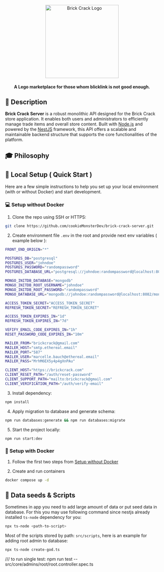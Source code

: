 <p align="center">
  <a href="https://github.com/cookieMonsterDev/brick-crack-server/" target="blank">
    <img src="./public/logo.png" width="240" alt="Brick Crack Logo" />
  </a>
</p>

<h4 align="center">A Lego marketplace for those whom blicklink is not good enough.</h4>

## 📖 Description

**Brick Crack Server** is a robust monolithic API designed for the Brick Crack store application. It enables both users and administrators to efficiently manage trade items and overall store content. Built with [Node.js](https://nodejs.org/en) and powered by the [NestJS](https://nestjs.com/) framework, this API offers a scalable and maintainable backend structure that supports the core functionalities of the platform.

## 🎓 Philosophy

## 🚀 Local Setup ( Quick Start )

Here are a few simple instructions to help you set up your local environment (with or without Docker) and start development.

### 💻 Setup without Docker

1. Clone the repo using SSH or HTTPS:

```bash
git clone https://github.com/cookieMonsterDev/brick-crack-server.git
```

2. Create environment file `.env` in the root and provide next env variables ( example below ):

```bash
FRONT_END_ORIGIN="*"

POSTGRES_DB="postgresql"
POSTGRES_USER="johndoe"
POSTGRES_PASSWORD="randompassword"
POSTGRES_DATABASE_URL="postgresql://johndoe:randompassword@localhost:8081/postgresql"

MONGO_INITDB_DATABASE="mongodb"
MONGO_INITDB_ROOT_USERNAME="johndoe"
MONGO_INITDB_ROOT_PASSWORD="randompassword"
MONGO_DATABASE_URL="mongodb://johndoe:randompassword@localhost:8082/mongodb"

ACCESS_TOKEN_SECRET="ACCESS_TOKEN_SECRET"
REFRESH_TOKEN_SECRET="REFRESH_TOKEN_SECRET"

ACCESS_TOKEN_EXPIRES_IN="1d"
REFRESH_TOKEN_EXPIRES_IN="7d"

VEFIFY_EMAIL_CODE_EXPIRES_IN="1h"
RESET_PASSWORD_CODE_EXPIRES_IN="10m"

MAILER_FROM="brickcrack@gmail.com"
MAILER_HOST="smtp.ethereal.email"
MAILER_PORT="587"
MAILER_USER="marcelle.bauch@ethereal.email"
MAILER_PASS="MrhM6EX5y4p4gXnPAu"

CLIENT_HOST="https://brickcrack.com"
CLIENT_RESET_PATH="/auth/reset-password"
CLIENT_SUPPORT_PATH="mailto:brickcrack@gmail.com"
CLIENT_VERIFICATION_PATH="/auth/verify-email"
```

3. Install dependency:

```bash
npm install
```

4. Apply migration to database and generate schema:

```bash
npm run databases:generate && npm run databases:migrate
```

5. Start the project locally:

```bash
npm run start:dev
```

### 🐋 Setup with Docker

1. Follow the first two steps from [Setup without Docker](#💻-setup-without-docker)

2. Create and run containers

```bash
docker compose up -d
```

## 🌱 Data seeds & Scripts

Sometimes in app you need to add large amount of data or put seed data in database. For this you may use following command since nestjs already installed `ts-node` dependency for you:

```bash
npx ts-node <path-to-script>
```

Most of the scripts stored by path: `src/scripts`, here is an example for adding root admin to database:

```bash
npx ts-node create-god.ts
```

/// to run single test: npm run test -- src/core/admins/root/root.controller.spec.ts
